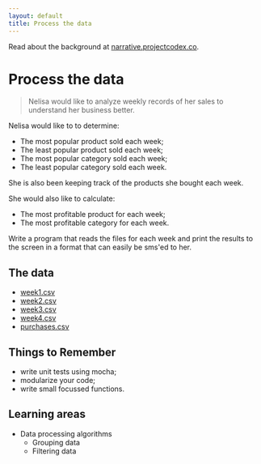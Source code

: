 ```yaml
---
layout: default
title: Process the data
---
```


Read about the background at [narrative.projectcodex.co](http://narrative.projectcodex.co/).

# Process the data

> Nelisa would like to analyze weekly records of her sales to understand her business better.

Nelisa would like to to determine:

* The most popular product sold each week;
* The least popular product sold each week;
* The most popular category sold each week;
* The least popular category sold each week.

She is also been keeping track of the products she bought each week.

She would also like to calculate:

* The most profitable product for each week;
* The most profitable category for each week.

Write a program that reads the files for each week and print the results to the screen in a format that can easily be sms'ed to her.

## The data

* [week1.csv](/csv-files/week1.csv)
* [week2.csv](/csv-files/week2.csv)
* [week3.csv](/csv-files/week3.csv)
* [week4.csv](/csv-files/week4.csv)
* [purchases.csv](/csv-files/purchases.csv)

## Things to Remember

* write unit tests using mocha;
* modularize your code;
* write small focussed functions.

##  Learning areas

* Data processing algorithms
    * Grouping data
    * Filtering data

